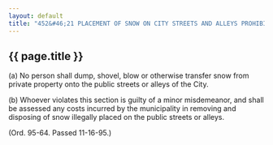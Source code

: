 ---
layout: default 
title: "452&#46;21 PLACEMENT OF SNOW ON CITY STREETS AND ALLEYS PROHIBITED&#46;"---

{{ page.title }}
----------------

​(a) No person shall dump, shovel, blow or otherwise transfer snow from
private property onto the public streets or alleys of the City.

​(b) Whoever violates this section is guilty of a minor misdemeanor, and
shall be assessed any costs incurred by the municipality in removing and
disposing of snow illegally placed on the public streets or alleys.

(Ord. 95-64. Passed 11-16-95.)
